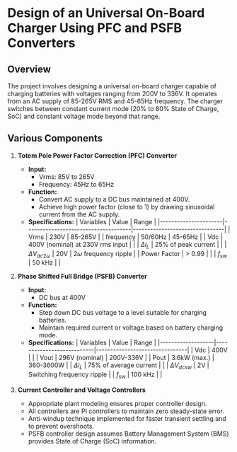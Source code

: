 # Design of an Universal On-Board Charger Using PFC and PSFB Converters

## Overview

The project involves designing a universal on-board charger capable of charging batteries with voltages ranging from 200V to 336V. It operates from an AC supply of 85-265V RMS and 45-65Hz frequency. The charger switches between constant current mode (20% to 80% State of Charge, SoC) and constant voltage mode beyond that range.

## Various Components

1. **Totem Pole Power Factor Correction (PFC) Converter**
   - **Input:**
     - Vrms: 85V to 265V
     - Frequency: 45Hz to 65Hz
   - **Function:**
     - Convert AC supply to a DC bus maintained at 400V.
     - Achieve high power factor (close to 1) by drawing sinusoidal current from the AC supply.
   - **Specifications:**
     | Variables            | Value                               | Range                          |
     |----------------------|-------------------------------------|--------------------------------|
     | Vrms                 | 230V                                | 85-265V                        |
     | frequency            | 50/60Hz                             | 45-65Hz                        |
     | Vdc                  | 400V (nominal) at 230V rms input    |                                |
     | $\Delta i_{L}$       | 25% of peak current                 |                                |
     | $\Delta V_{dc2\omega}$ | 20V                               | $2\omega$ frequency ripple     |
     | Power Factor         | $>$ 0.99                            |                                |
     | $f_{sw}$             | 50 kHz                              |                                |

2. **Phase Shifted Full Bridge (PSFB) Converter**
   - **Input:**
     - DC bus at 400V
   - **Function:**
     - Step down DC bus voltage to a level suitable for charging batteries.
     - Maintain required current or voltage based on battery charging mode.
   - **Specifications:**
     | Variables         | Value                     | Range                          |
     |-------------------|---------------------------|--------------------------------|
     | Vdc               | 400V                      |                                |
     | Vout              | 296V (nominal)            | 200V-336V                      |
     | Pout              | 3.6kW (max.)              | 360-3600W                      |
     | $\Delta i_{L}$    | 75% of average current    |                                |
     | $\Delta V_{dcsw}$ | 2V                        | Switching frequency ripple     |
     | $f_{sw}$          | 100 kHz                   |                                |

3. **Current Controller and Voltage Controllers**
   - Appropriate plant modeling ensures proper controller design.
   - All controllers are PI controllers to maintain zero steady-state error.
   - Anti-windup technique implemented for faster transient settling and to prevent overshoots.
   - PSFB controller design assumes Battery Management System (BMS) provides State of Charge (SoC) information.

